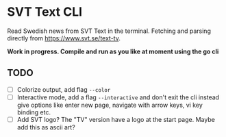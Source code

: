 # SVT Text CLI

Read Swedish news from SVT Text in the terminal. Fetching and parsing directly from https://www.svt.se/text-tv.

**Work in progress. Compile and run as you like at moment using the go cli**

## TODO

- [ ] Colorize output, add flag `--color`
- [ ] Interactive mode, add a flag `--interactive` and don't exit the cli instead give options like enter new page, navigate with arrow keys, vi key binding etc.
- [ ] Add SVT logo? The "TV" version have a logo at the start page. Maybe add this as ascii art?
